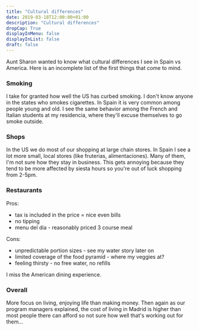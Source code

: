```yaml
---
title: "Cultural differences"
date: 2019-03-18T12:00:00+01:00
description: "Cultural differences"
dropCap: True
displayInMenu: false
displayInList: false
draft: false
---
```


Aunt Sharon wanted to know what cultural differences I see in Spain vs America. Here is an incomplete list of the first things that come to mind.

### Smoking

I take for granted how well the US has curbed smoking. I don't know anyone in the states who smokes cigarettes. In Spain it is very common among people young and old. I see the same behavior among the French and Italian students at my residencia, where they'll excuse themselves to go smoke outside.

### Shops

In the US we do most of our shopping at large chain stores. In Spain I see a lot more small, local stores (like fruterias, alimentaciones). Many of them, I'm not sure how they stay in business. This gets annoying because they tend to be more affected by siesta hours so you're out of luck shopping from 2-5pm.

### Restaurants

Pros:

* tax is included in the price = nice even bills
* no tipping
* menu del dia - reasonably priced 3 course meal

Cons:

* unpredictable portion sizes - see my water story later on
* limited coverage of the food pyramid - where my veggies at?
* feeling thirsty - no free water, no refills

I miss the American dining experience.

### Overall

More focus on living, enjoying life than making money. Then again as our program managers explained, the cost of living in Madrid is higher than most people there can afford so not sure how well that's working out for them...

